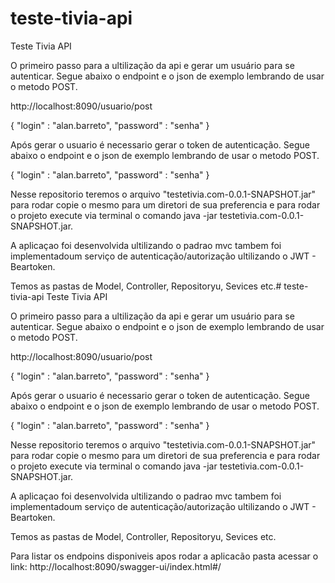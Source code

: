 # teste-tivia-api
Teste Tivia API

O primeiro passo para a ultilização da api e gerar um usuário para se autenticar.
Segue abaixo o endpoint e o json de exemplo lembrando de usar o metodo POST.

http://localhost:8090/usuario/post

{
  "login" : "alan.barreto",
  "password" : "senha"
}

Após gerar o usuario é necessario gerar o token de autenticação.
Segue abaixo o endpoint e o json de exemplo lembrando de usar o metodo POST.

{
  "login" : "alan.barreto",
  "password" : "senha"
}

Nesse repositorio teremos o arquivo "testetivia.com-0.0.1-SNAPSHOT.jar" para rodar copie o mesmo para um diretori de sua preferencia e para rodar o projeto execute via terminal o comando java -jar testetivia.com-0.0.1-SNAPSHOT.jar.

A aplicaçao foi desenvolvida ultilizando o padrao mvc tambem foi implementadoum serviço de autenticação/autorização ultilizando o JWT - Beartoken.

Temos as pastas de Model, Controller, Repositoryu, Sevices etc.# teste-tivia-api
Teste Tivia API

O primeiro passo para a ultilização da api e gerar um usuário para se autenticar.
Segue abaixo o endpoint e o json de exemplo lembrando de usar o metodo POST.

http://localhost:8090/usuario/post

{
  "login" : "alan.barreto",
  "password" : "senha"
}

Após gerar o usuario é necessario gerar o token de autenticação.
Segue abaixo o endpoint e o json de exemplo lembrando de usar o metodo POST.

{
  "login" : "alan.barreto",
  "password" : "senha"
}

Nesse repositorio teremos o arquivo "testetivia.com-0.0.1-SNAPSHOT.jar" para rodar copie o mesmo para um diretori de sua preferencia e para rodar o projeto execute via terminal o comando java -jar testetivia.com-0.0.1-SNAPSHOT.jar.

A aplicaçao foi desenvolvida ultilizando o padrao mvc tambem foi implementadoum serviço de autenticação/autorização ultilizando o JWT - Beartoken.

Temos as pastas de Model, Controller, Repositoryu, Sevices etc.

Para listar os endpoins disponiveis apos rodar a aplicacão pasta acessar o link: http://localhost:8090/swagger-ui/index.html#/
